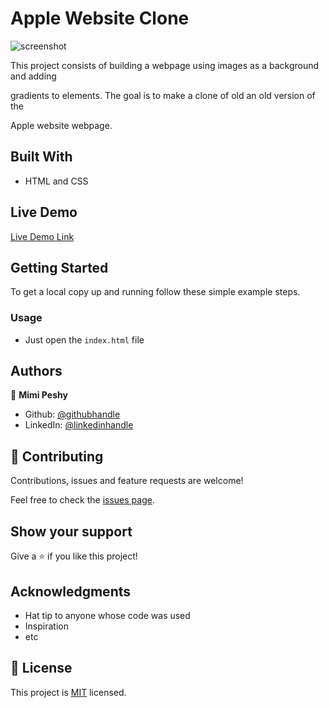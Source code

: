# Apple Website Clone

![screenshot]()

This project consists of building a webpage using images as a background and adding

gradients to elements. The goal is to make a clone of old an old version of the

Apple website webpage.

## Built With

- HTML and CSS

## Live Demo

[Live Demo Link]()


## Getting Started

To get a local copy up and running follow these simple example steps.

### Usage
- Just open the `index.html` file


## Authors

👤 **Mimi Peshy**

- Github: [@githubhandle](https://github.com/mimipeshy)
- LinkedIn: [@linkedinhandle](https://www.linkedin.com/in/peris-ndanu-405083193/)

## 🤝 Contributing

Contributions, issues and feature requests are welcome!

Feel free to check the [issues page](issues/).

## Show your support

Give a ⭐️ if you like this project!

## Acknowledgments

- Hat tip to anyone whose code was used
- Inspiration
- etc

## 📝 License

This project is [MIT](lic.url) licensed.
